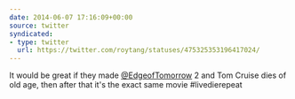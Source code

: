 ```yaml
---
date: 2014-06-07 17:16:09+00:00
source: twitter
syndicated:
- type: twitter
  url: https://twitter.com/roytang/statuses/475325353196417024/
---
```


It would be great if they made [@EdgeofTomorrow](https://twitter.com/EdgeofTomorrow/) 2 and Tom Cruise dies of old age, then after that it's the exact same movie #livedierepeat